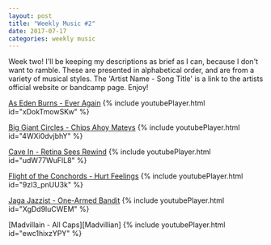 ```yaml
---
layout: post
title: "Weekly Music #2"
date: 2017-07-17
categories: weekly music
---
```

Week two! I'll be keeping my descriptions as brief as I can, because I don't want to ramble. These are presented in alphabetical order, and are from a variety of musical styles. The 'Artist Name - Song Title' is a link to the artists official website or bandcamp page. Enjoy!

[As Eden Burns - Ever Again][AEB]
{% include youtubePlayer.html id="xDokTmowSKw" %}


[Big Giant Circles - Chips Ahoy Mateys][BGC]
{% include youtubePlayer.html id="4WXi0dvjbhY" %}


[Cave In - Retina Sees Rewind][CaveIn]
{% include youtubePlayer.html id="udW77WuFlL8" %}


[Flight of the Conchords - Hurt Feelings][FOTC]
{% include youtubePlayer.html id="9zI3_pnUU3k" %}


[Jaga Jazzist - One-Armed Bandit][JJ]
{% include youtubePlayer.html id="XgDd9luCWEM" %}


[Madvillain - All Caps][Madvillian]
{% include youtubePlayer.html id="ewc1hixzYPY" %}





[AEB]: https://asedenburns.bandcamp.com/
[BGC]: http://music.biggiantcircles.com/
[CaveIn]: https://cavein.bandcamp.com/
[FOTC]: http://www.flightoftheconchords.co.nz/
[JJ]: https://jagajazzist.bandcamp.com/
[Madvillain]: https://madvillain.bandcamp.com/album/madvillainy